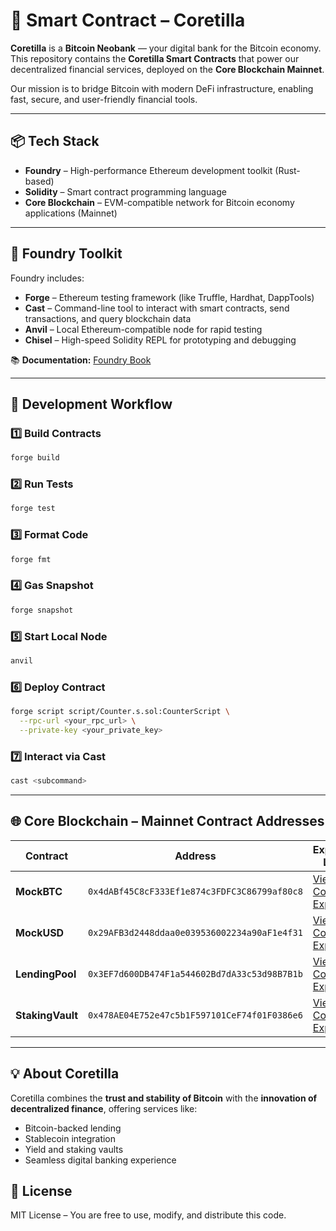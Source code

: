 # 🧠 Smart Contract – Coretilla

**Coretilla** is a **Bitcoin Neobank** — your digital bank for the Bitcoin economy.  
This repository contains the **Coretilla Smart Contracts** that power our decentralized financial services, deployed on the **Core Blockchain Mainnet**.

Our mission is to bridge Bitcoin with modern DeFi infrastructure, enabling fast, secure, and user-friendly financial tools.

---

## 📦 Tech Stack
- **Foundry** – High-performance Ethereum development toolkit (Rust-based)  
- **Solidity** – Smart contract programming language  
- **Core Blockchain** – EVM-compatible network for Bitcoin economy applications (Mainnet)  

---

## 🔧 Foundry Toolkit

Foundry includes:

- **Forge** – Ethereum testing framework (like Truffle, Hardhat, DappTools)  
- **Cast** – Command-line tool to interact with smart contracts, send transactions, and query blockchain data  
- **Anvil** – Local Ethereum-compatible node for rapid testing  
- **Chisel** – High-speed Solidity REPL for prototyping and debugging  

📚 **Documentation:** [Foundry Book](https://book.getfoundry.sh/)

---

## 🚀 Development Workflow

### 1️⃣ Build Contracts
```bash
forge build
```

### 2️⃣ Run Tests
```bash
forge test
```

### 3️⃣ Format Code
```bash
forge fmt
```

### 4️⃣ Gas Snapshot
```bash
forge snapshot
```

### 5️⃣ Start Local Node
```bash
anvil
```

### 6️⃣ Deploy Contract
```bash
forge script script/Counter.s.sol:CounterScript \
  --rpc-url <your_rpc_url> \
  --private-key <your_private_key>
```

### 7️⃣ Interact via Cast
```bash
cast <subcommand>
```

---

## 🌐 Core Blockchain – Mainnet Contract Addresses

| Contract        | Address                                                                 | Explorer Link |
|-----------------|-------------------------------------------------------------------------|---------------|
| **MockBTC**     | `0x4dABf45C8cF333Ef1e874c3FDFC3C86799af80c8` | [View in Code Explorer](https://scan.coredao.org/address/0x4dABf45C8cF333Ef1e874c3FDFC3C86799af80c8#code) |
| **MockUSD**     | `0x29AFB3d2448ddaa0e039536002234a90aF1e4f31` | [View in Code Explorer](https://scan.coredao.org/address/0x29AFB3d2448ddaa0e039536002234a90aF1e4f31#code) |
| **LendingPool** | `0x3EF7d600DB474F1a544602Bd7dA33c53d98B7B1b` | [View in Code Explorer](https://scan.coredao.org/address/0x3EF7d600DB474F1a544602Bd7dA33c53d98B7B1b#code) |
| **StakingVault**| `0x478AE04E752e47c5b1F597101CeF74f01F0386e6` | [View in Code Explorer](https://scan.test2.btcs.network/address/0x478AE04E752e47c5b1F597101CeF74f01F0386e6#code) |

---

## 💡 About Coretilla
Coretilla combines the **trust and stability of Bitcoin** with the **innovation of decentralized finance**, offering services like:
- Bitcoin-backed lending
- Stablecoin integration
- Yield and staking vaults
- Seamless digital banking experience

## 📜 License
MIT License – You are free to use, modify, and distribute this code.
